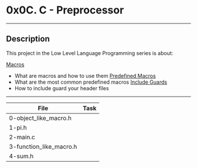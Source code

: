 # 0x0C. C - Preprocessor
---
## Description

This project in the Low Level Language Programming series is about:

[Macros](https://gcc.gnu.org/onlinedocs/gcc-5.1.0/cpp/Macros.html#Macros)
* What are macros and how to use them
[Predefined Macros](https://gcc.gnu.org/onlinedocs/gcc-5.1.0/cpp/Standard-Predefined-Macros.html#Standard-Predefined-Macros)
* What are the most common predefined macros
[Include Guards](https://en.wikipedia.org/wiki/Include_guard)
* How to include guard your header files

---
File|Task
---|---
0-object_like_macro.h |
1-pi.h |
2-main.c |
3-function_like_macro.h |
4-sum.h |
